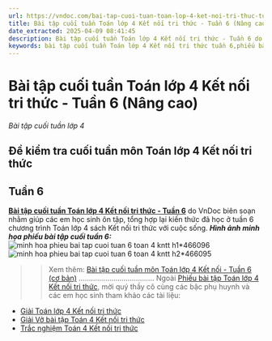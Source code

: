 ```yaml
---
url: https://vndoc.com/bai-tap-cuoi-tuan-toan-lop-4-ket-noi-tri-thuc-tuan-6-299928
title: Bài tập cuối tuần Toán lớp 4 Kết nối tri thức - Tuần 6 (Nâng cao) - Bài tập cuối tuần lớp 4 - VnDoc.com
date_extracted: 2025-04-09 08:41:45
description: Bài tập cuối tuần Toán lớp 4 Kết nối tri thức - Tuần 6 do VnDoc biên soạn nhằm giúp các em học sinh ôn tập, tổng hợp lại kiến thức đã học ở tuần 6.
keywords: bài tập cuối tuần Toán lớp 4 Kết nối tri thức tuần 6,phiếu bài tập Toán lớp 4 tuần 6,Đề kiểm tra cuối tuần môn toán lớp 4 Tuần 6,Đề kiểm tra cuối tuần môn toán lớp 4,giải bài tập Toán lớp 4,bài tập toán lớp 4,bài tập cuối tuần lớp 4,phiếu bài tập cuối tuần lớp 4 môn toán,bài tập cuối tuần lớp 4 kết nối,phiếu bài tập cuối tuần lớp 4,phiếu bài tập tuần 6 kntt
---
```


# Bài tập cuối tuần Toán lớp 4 Kết nối tri thức - Tuần 6 \(Nâng cao\)
_Bài tập cuối tuần lớp 4_
## Đề kiểm tra cuối tuần môn Toán lớp 4 Kết nối tri thức
## Tuần 6
[**Bài tập cuối tuần Toán lớp 4 Kết nối tri thức - Tuần 6**](<https://vndoc.com/bai-tap-cuoi-tuan-toan-lop-4-ket-noi-tri-thuc-tuan-6-299928>) do VnDoc biên soạn nhằm giúp các em học sinh ôn tập, tổng hợp lại kiến thức đã học ở tuần 6 chương trình Toán lớp 4 sách Kết nối tri thức với cuộc sống.
_**Hình ảnh minh họa phiếu bài tập cuối tuần 6:**_
![minh hoa phieu bai tap cuoi tuan 6 toan 4 kntt h1*466096](https://i.vdoc.vn/data/image/2023/06/26/minh-hoa-phieu-bai-tap-cuoi-tuan-6-toan-4-kntt-h1.png)![minh hoa phieu bai tap cuoi tuan 6 toan 4 kntt h2*466095](https://i.vdoc.vn/data/image/2023/06/26/minh-hoa-phieu-bai-tap-cuoi-tuan-6-toan-4-kntt-h2.png)
>> Xem thêm: [Bài tập cuối tuần môn Toán lớp 4 Kết nối - Tuần 6 \(cơ bản\)](<https://vndoc.com/de-kiem-tra-cuoi-tuan-mon-toan-lop-4-tuan-6-de-2-149973>)
.....................................
Ngoài [Phiếu bài tập Toán lớp 4 Kết nối tri thức](<https://vndoc.com/bai-tap-cuoi-tuan-toan-lop-4-ket-noi>), mời quý thầy cô cùng các bậc phụ huynh và các em học sinh tham khảo các tài liệu:
  * [Giải Toán lớp 4 Kết nối tri thức](<https://vndoc.com/toan-lop-4-ket-noi-tri-thuc>)
  * [Giải Vở bài tập Toán 4 Kết nối tri thức](<https://vndoc.com/vo-bai-tap-toan-lop-4-ket-noi-tri-thuc>)
  * [Trắc nghiệm Toán 4 Kết nối tri thức](<https://vndoc.com/trac-nghiem-toan-lop-4-canh-dieu>)

